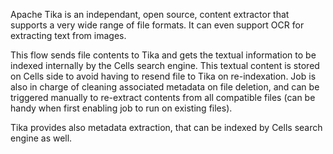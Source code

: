 Apache Tika is an independant, open source, content extractor that supports a very wide range of file formats. It can
even support OCR for extracting text from images. 

This flow sends file contents to Tika and gets the textual information to be indexed internally by the Cells search engine. 
This textual content is stored on Cells side to avoid having to resend file to Tika on re-indexation. Job is also in charge 
of cleaning associated metadata on file deletion, and can be triggered manually to re-extract contents from all compatible files (can be handy when first enabling job to run on existing files).

Tika provides also metadata extraction, that can be indexed by Cells search engine as well.